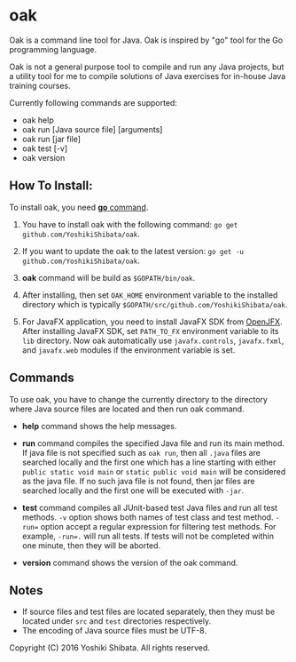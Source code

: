 # oak
Oak is a command line tool for Java. Oak is inspired by "go" tool for the Go programming language.

Oak is not a general purpose tool to compile and run any Java projects, but a utility tool for me to compile solutions of Java exercises for in-house Java training courses.

Currently following commands are supported:

* oak help 
* oak run [Java source file] [arguments]
* oak run [jar file]
* oak test [-v]
* oak version

##  **How To Install:**

To install oak, you need [**go** command](https://golang.org/). 

1. You have to install oak with the following command:
`go get github.com/YoshikiShibata/oak`. 

2. If you want to update the oak to the latest version:
`go get -u github.com/YoshikiShibata/oak`.

3. **oak** command will be build as `$GOPATH/bin/oak`.

4. After installing, then set `OAK_HOME` environment variable to the installed directory which is typically `$GOPATH/src/github.com/YoshikiShibata/oak`.

5. For JavaFX application, you need to install JavaFX SDK from [OpenJFX](https://openjfx.io/). After installing JavaFX SDK, set `PATH_TO_FX` environment variable to its `lib` directory. Now oak automatically use `javafx.controls`, `javafx.fxml`, and `javafx.web` modules if the environment variable is set.

## **Commands**

To use oak, you have to change the currently directory to the directory where Java source files are located and then run oak command.

* **help** command shows the help messages.

* **run** command compiles the specified Java file and run its main method. If java file is not specified such as `oak run`, then all `.java` files are searched locally and the first one which has a line starting with either `public static void main` or `static public void main` will be considered as the java file. If no such java file is not found, then jar files are searched locally and the first one will be executed with `-jar`.

* **test** command compiles all JUnit-based test Java files and run all test methods.
`-v` option shows both names of test class and test method. `-run=` option accept a regular expression for filtering test methods. For example, `-run=.` will run all tests.
If tests will not be completed within one minute, then they will be aborted.

* **version** command shows the version of the oak command.

## **Notes**

* If source files and test files are located separately, then they must be located under `src` and `test` directories respectively.  
* The encoding of Java source files must be UTF-8.


Copyright (C) 2016 Yoshiki Shibata. All rights reserved.
